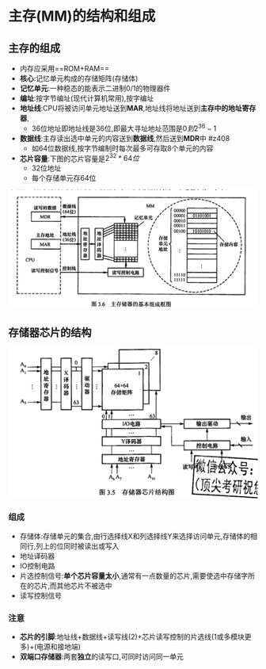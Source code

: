 # 主存(MM)的结构和组成

## 主存的组成
- 内存应采用==ROM+RAM==
- **核心**:记忆单元构成的存储矩阵(存储体)
- **记忆单元**:一种稳态的能表示二进制0/1的物理器件
- **编址**:按字节编址(现代计算机常用),按字编址
- **地址线**:CPU将被访问单元地址送到**MAR**,地址线将地址送到**主存中的地址寄存器**,
  - 36位地址即地址线是36位,即最大寻址地址范围是$0到2^{36}-1$
- **数据线**:主存读出选中单元的内容送到**数据线**,然后送到**MDR**中 #z408 
  - 如64位数据线,按字节编制时每次最多可存取8个单元的内容
- **芯片容量**:下图的芯片容量是$2^{32}*64位$
	- 32位地址
	- 每个存储单元存64位

![image-20220909003626593](%E4%B8%BB%E5%AD%98%E5%82%A8%E5%99%A8.assets/image-20220909003626593.png)

## 存储器芯片的结构

![image-20220909003805354](%E4%B8%BB%E5%AD%98%E5%82%A8%E5%99%A8.assets/image-20220909003805354.png)
### 组成
- 存储体:存储单元的集合,由行选择线X和列选择线Y来选择访问单元,存储体的相同行,列上的位同时被读出或写入
- 地址译码器
- IO控制电路
- 片选控制信号:**单个芯片容量太小**,通常有一点数量的芯片,需要使选中存储字所在的芯片,而其他芯片不被选中
- 读写控制信号
### 注意
- **芯片的引脚**:地址线+数据线+读写线(2)+芯片读写控制的片选线(1或多模块更多)+(电源和接地端)
- **双端口存储器**:两套**独立**的读写口,可同时访问同一单元